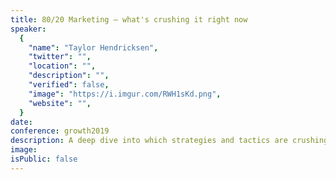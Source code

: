 ```yaml
---
title: 80/20 Marketing – what's crushing it right now
speaker:
  {
    "name": "Taylor Hendricksen",
    "twitter": "",
    "location": "",
    "description": "",
    "verified": false,
    "image": "https://i.imgur.com/RWH1sKd.png",
    "website": "",
  }
date:
conference: growth2019
description: A deep dive into which strategies and tactics are crushing it today at each stage of the customer buying journey (Traffic, Conversion, Monetization and Maximization).
image:
isPublic: false
---
```

